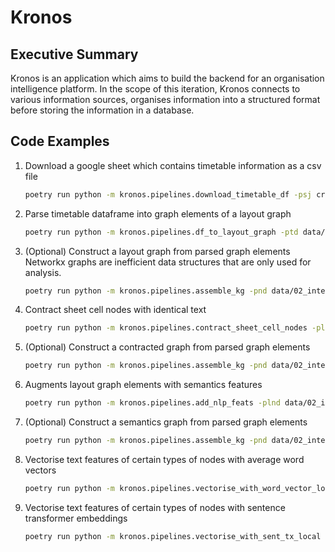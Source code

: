 # Kronos

## Executive Summary

Kronos is an application which aims to build the backend for an organisation intelligence platform. In the scope of this iteration, Kronos connects to various information sources, organises information into a structured format before storing the information in a database.

## Code Examples

1. Download a google sheet which contains timetable information as a csv file

    ```sh
    poetry run python -m kronos.pipelines.download_timetable_df -psj credentials/kronos-408821-b353d5af55b8.json -ptd data/01_raw/timetable_df.csv
    ```

2. Parse timetable dataframe into graph elements of a layout graph

    ```sh
    poetry run python -m kronos.pipelines.df_to_layout_graph -ptd data/01_raw/timetable_df.csv/ -pnd data/02_intermediate/layout_node_dfs.json -ped data/02_intermediate/layout_edge_dfs.json
    ```

3. (Optional) Construct a layout graph from parsed graph elements
    Networkx graphs are inefficient data structures that are only used for analysis.

    ```sh
    poetry run python -m kronos.pipelines.assemble_kg -pnd data/02_intermediate/layout_node_dfs.json -ped data/02_intermediate/layout_edge_dfs.json -png data/03_primary/layout_nx_g.json
    ```

4. Contract sheet cell nodes with identical text

    ```sh
    poetry run python -m kronos.pipelines.contract_sheet_cell_nodes -plnd data/02_intermediate/layout_node_dfs.json -pled data/02_intermediate/layout_edge_dfs.json -pcnd data/02_intermediate/contracted_node_dfs.json -pced data/02_intermediate/contracted_edge_dfs.json
    ```

5. (Optional) Construct a contracted graph from parsed graph elements

    ```sh
    poetry run python -m kronos.pipelines.assemble_kg -pnd data/02_intermediate/contracted_node_dfs.json -ped data/02_intermediate/contracted_edge_dfs.json -png data/03_primary/contracted_nx_g.json
    ```

6. Augments layout graph elements with semantics features

    ```sh
    poetry run python -m kronos.pipelines.add_nlp_feats -plnd data/02_intermediate/contracted_node_dfs.json -pled data/02_intermediate/contracted_edge_dfs.json -psp local_dependencies/en_core_web_lg-3.7.1/en_core_web_lg/en_core_web_lg-3.7.1/ -psnd data/02_intermediate/semantics_node_dfs.json -psed data/02_intermediate/semantics_edge_dfs.json 
    ```

7. (Optional) Construct a semantics graph from parsed graph elements

    ```sh
    poetry run python -m kronos.pipelines.assemble_kg -pnd data/02_intermediate/semantics_node_dfs.json -ped data/02_intermediate/semantics_edge_dfs.json -png data/03_primary/semantics_nx_g.json
    ```

8. Vectorise text features of certain types of nodes with average word vectors

    ```sh
    poetry run python -m kronos.pipelines.vectorise_with_word_vector_local -psnd data/02_intermediate/semantics_node_dfs.json -psp local_dependencies/model-best/ -pte data/04_feature/word_vec_emb.npz
    ```

9. Vectorise text features of certain types of nodes with sentence transformer embeddings

    ```sh
    poetry run python -m kronos.pipelines.vectorise_with_sent_tx_local -psnd data/02_intermediate/semantics_node_dfs.json -pst local_dependencies/all-MiniLM-L6-v2/ -pte data/04_feature/sent_tx_emb.npz
    ```
